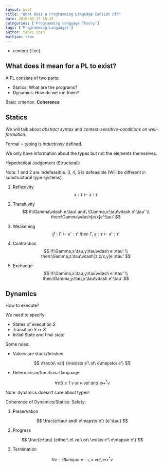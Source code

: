 ```yaml
---
layout: post
title: "What does a Programming Language Consist of?"
date: 2018-02-17 15:15
categories: ['Programming Language Theory'] 
tags: ['Programming-Languages'] 
author: Yanxi Chen
mathjax: true
---
```


* content
{:toc}

## What does it mean for a PL to exist?

A PL consists of two parts:
- Statics: What are the programs?
- Dynamics: How do we run them?

Basic criterion: __Coherence__

## Statics

We will talk about _abstract syntax_ and _context-sensitive-conditions on well-formation_. 

Formal = typing is _inductively_ defined.

We only have information about the types but not the elements themselves.

Hypothetical Judgement (Structural):

Note: 1 and 2 are indefeasible. 3, 4, 5 is defeasible (Will be different in substructural type systems).

1. Reflexivity
$$
x:\tau\vdash x:\tau
$$

2. Transitivity
$$
if:\Gamma\vdash e:\tau\ and\ \Gamma,x:\tau\vdash e':\tau' \\
then:\Gamma\vdash[e/x]e':\tau'
$$

3. Weakening
$$
if:\Gamma\vdash e':\tau'\ then\ \Gamma,x:\tau\vdash e':\tau'
$$

4. Contraction
$$
if:\Gamma,x:\tau,y:\tau\vdash e':\tau' \\
then:\Gamma,z:\tau\vdash[z,z/x,y]e':\tau'
$$

5. Exchange
$$
if:\Gamma,x:\tau,y:\tau\vdash e':\tau' \\
then:\Gamma,y:\tau,x:\tau\vdash e':\tau'
$$

## Dynamics

How to execute?

We need to specify:
- States of execution $S$
- Transition $S\mapsto S'$
- Initial State and final state

Some rules:

- Values are stuck/finished

$$
\frac{e\ val}
{\nexists e'\ st\ e\mapsto\ e'}
$$

- Determinism/functional language

$$
\forall e\exists\leq 1\ v\ st\ v\ val\ and\ e\mapsto^\ast v
$$

Note: dynamics doesn't care about types!

Coherence of Dynamics/Statics: Safety:

1. Preservation

$$
\frac{e:\tau\ and\ e\mapsto e'}
{e':\tau}
$$

2. Progress

$$
\frac{e:\tau}
{either\ e\ val\ or\ \exists e'\ e\mapsto e'}
$$

3. Termination

$$
\forall e:\tau\exists unique\ v:\tau,v\ val,e\mapsto^\ast v
$$
